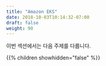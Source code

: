 ```yaml
---
title: "Amazon EKS"
date: 2018-10-03T10:14:32-07:00
draft: false
weight: 90
---
```


이번 섹션에서는 다음 주제를 다룹니다.

{{% children showhidden="false" %}}

